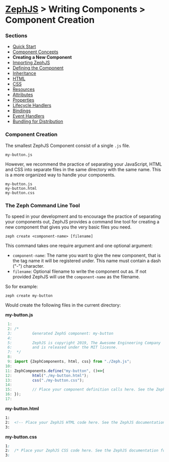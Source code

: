 # [ZephJS](../README.md) > Writing Components > Component Creation

### Sections

- [Quick Start](./ComponentQuickStart.md)
- [Component Concepts](./ComponentConcepts.md)
- **Creating a New Component**
- [Importing ZephJS](./ComponentImporting.md)
- [Defining the Component](./ComponentDefinition.md)
- [Inheritance](./ComponentInheritance.md)
- [HTML](./ComponentMarkup.md)
- [CSS](./ComponentStyling.md)
- [Resources](./ComponentAssets.md)
- [Attributes](./ComponentAttributes.md)
- [Properties](./ComponentProperties.md)
- [Lifecycle Handlers](./ComponentLifecycleHandlers.md)
- [Bindings](./ComponentBindings.md)
- [Event Handlers](./ComponentEvents.md)
- [Bundling for Distribution](./ComponentBundling.md)

### Component Creation

The smallest ZephJS Component consist of a single `.js` file.

```
my-button.js
```

However, we recommend the practice of separating your JavaScript, HTML and CSS into separate files in the same directory with the same name.  This is a more organized way to handle your components.

```
my-button.js
my-button.html
my-button.css
```

### The Zeph Command Line Tool

To speed in your development and to encourage the practice of separating your components out, ZephJS provides a command line tool for creating a new component that gives you the very basic files you need.

```shell
zeph create <component-name> [filename]
```

This command takes one require argument and one optional argument:

 - `component-name`: The name you want to give the new component, that is the tag name it will be registered under.  This name must contain a dash ("-") character.
 - `filename`: Optional filename to write the component out as.  If not provided ZephJS will use the `component-name` as the filename.

So for example:

```shell
zeph create my-button
```

Would create the following files in the current directory:

**my-button.js**
```javascript
 1:
 2:	/*
 3:	        Generated ZephS component: my-button
 4:
 5:	        ZephJS is copyright 2019, The Awesome Engineering Company
 6:	        and is released under the MIT licesne.
 7:	 */
 8:
 9:	import {ZephComponents, html, css} from "./Zeph.js";
10:
11:	ZephComponents.define("my-button", ()=>{
12:	        html("./my-button.html");
13:	        css("./my-button.css");
14:
15:	        // Place your component definition calls here. See the ZephJS documentation for more information.
16:	});
17:
```

**my-button.html**
```html
1:
2:	<!-- Place your ZephJS HTML code here. See the ZephJS documentation for more information. -->
3:
```

**my-button.css**
```css
1:
2:	/* Place your ZephJS CSS code here. See the ZephJS documentation for more information. */
3:
```
